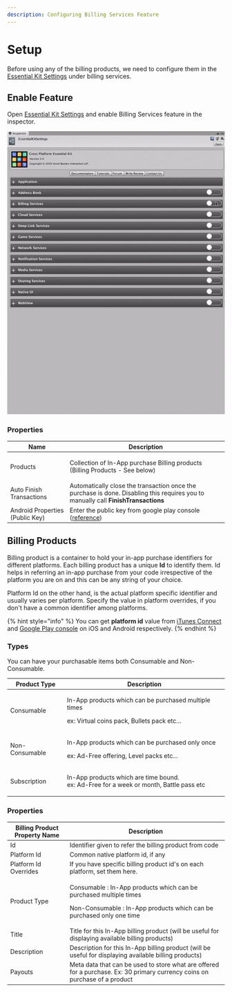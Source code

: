 ```yaml
---
description: Configuring Billing Services Feature
---
```


# Setup

Before using any of the billing products, we need to configure them in the [Essential Kit Settings](../../../plugin-overview/settings.md) under billing services.

## Enable Feature

Open [Essential Kit Settings](../../../plugin-overview/settings.md) and enable Billing Services feature in the inspector.

![Enable Billing Services feature from Essential Kit Settings](../../../.gitbook/assets/EnableBillingServices.gif)

### Properties

| Name                            | Description                                                                                                                        |
| ------------------------------- | ---------------------------------------------------------------------------------------------------------------------------------- |
| Products                        | <p>Collection of In-App purchase Billing products <br>(Billing Products - See below)</p>                                           |
| Auto Finish Transactions        | Automatically close the transaction once the purchase is done. Disabling this requires you to manually call **FinishTransactions** |
| Android Properties (Public Key) | Enter the public key from google play console ([reference](android.md))                                                            |

## Billing Products

Billing product is a container to hold your in-app purchase identifiers for different platforms. Each billing product has a unique **Id** to identify them. Id helps in referring an in-app purchase from your code irrespective of the platform you are on and this can be any string of your choice.

Platform Id on the other hand, is the actual platform specific identifier and usually varies per platform. Specify the value in platform overrides, if you don't have a common identifier among platforms.&#x20;

{% hint style="info" %}
You can get **platform id** value from [iTunes Connect](ios.md#create-an-in-app-purchase) and [Google Play console](android.md#create-in-app-products) on  iOS and Android respectively.&#x20;
{% endhint %}

### Types

You can have your purchasable items both Consumable and Non-Consumable.

| Product Type   | Description                                                                                                    |
| -------------- | -------------------------------------------------------------------------------------------------------------- |
| Consumable     | <p>In-App products which can be purchased multiple times</p><p>ex: Virtual coins pack, Bullets pack etc...</p> |
| Non-Consumable | <p>In-App products which can be purchased only once</p><p>ex: Ad-Free offering, Level packs etc...</p>         |
| Subscription   | <p>In-App products which are time bound.<br>ex: Ad-Free for a week or month, Battle pass etc</p>               |

### Properties

| Billing Product Property Name | Description                                                                                                                                                  |
| ----------------------------- | ------------------------------------------------------------------------------------------------------------------------------------------------------------ |
| Id                            | Identifier given to refer the billing product from code                                                                                                      |
| Platform Id                   | Common native platform id, if any                                                                                                                            |
| Platform Id Overrides         | If you have specific billing product id's on each platform, set them here.                                                                                   |
| Product Type                  | <p>Consumable : In-App products which can be purchased multiple times</p><p></p><p>Non-Consumable : In-App products which can be purchased only one time</p> |
| Title                         | Title for this In-App billing product (will be useful for displaying available billing products)                                                             |
| Description                   | Description for this In-App billing product (will be useful for displaying available billing products)                                                       |
| Payouts                       | Meta data that can be used to store what are offered for a purchase. Ex: 30 primary currency coins on purchase of a product                                  |

